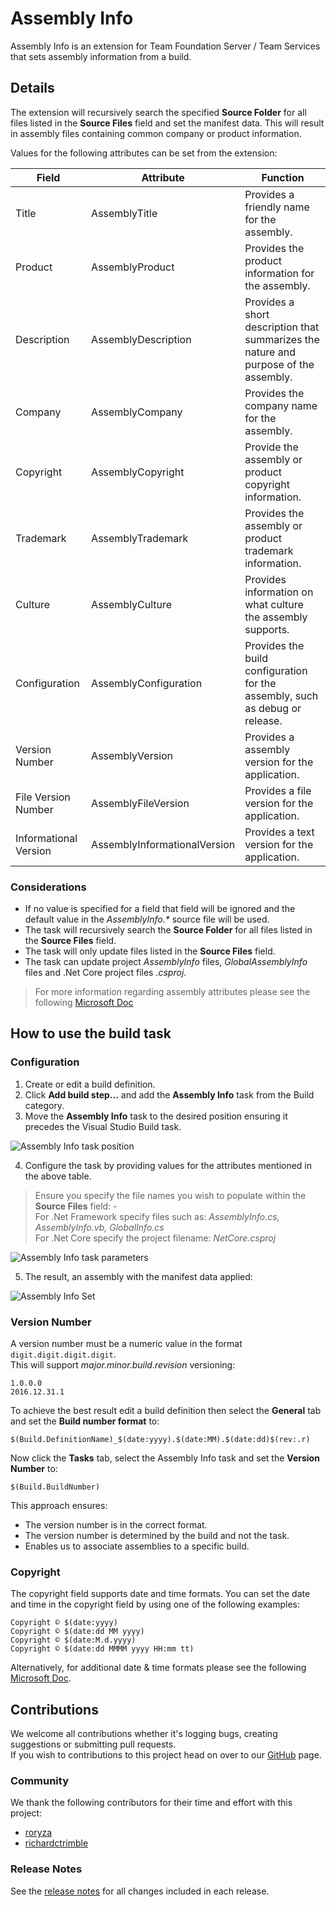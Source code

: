 # Assembly Info
Assembly Info is an extension for Team Foundation Server / Team Services that sets assembly information from a build.

## Details
The extension will recursively search the specified **Source Folder** for all files listed in the **Source Files** field and set the manifest data. This will result in assembly files containing common company or product information.

Values for the following attributes can be set from the extension:  

| Field | Attribute | Function |
|-------|-----------|----------|
| Title | AssemblyTitle | Provides a friendly name for the assembly. |
| Product | AssemblyProduct | Provides the product information for the assembly. |
| Description | AssemblyDescription | Provides a short description that summarizes the nature and purpose of the assembly. |
| Company | AssemblyCompany | Provides the company name for the assembly. |
| Copyright | AssemblyCopyright | Provide the assembly or product copyright information. |
| Trademark | AssemblyTrademark | Provides the assembly or product trademark information. |
| Culture | AssemblyCulture | Provides information on what culture the assembly supports. |
| Configuration | AssemblyConfiguration | Provides the build configuration for the assembly, such as debug or release. |
| Version Number | AssemblyVersion | Provides a assembly version for the application. |
| File Version Number | AssemblyFileVersion | Provides a file version for the application. |
| Informational Version | AssemblyInformationalVersion | Provides a text version for the application. |

### Considerations
- If no value is specified for a field that field will be ignored and the default value in the *AssemblyInfo.\** source file will be used.
- The task will recursively search the **Source Folder** for all files listed in the **Source Files** field.
- The task will only update files listed in the **Source Files** field.
- The task can update project *AssemblyInfo* files, *GlobalAssemblyInfo* files and .Net Core project files *.csproj*.

> For more information regarding assembly attributes please see the following [Microsoft Doc](https://docs.microsoft.com/en-us/dotnet/framework/app-domains/set-assembly-attributes)

## How to use the build task
### Configuration
1. Create or edit a build definition.
2. Click **Add build step...** and add the **Assembly Info** task from the Build category.
3. Move the **Assembly Info** task to the desired position ensuring it precedes the Visual Studio Build task.  

  ![Assembly Info task position](images/Task_List.png)

4. Configure the task by providing values for the attributes mentioned in the above table.  
> Ensure you specify the file names you wish to populate within the **Source Files** field: -  
> For .Net Framework specify files such as: *AssemblyInfo.cs, AssemblyInfo.vb, GlobalInfo.cs*  
> For .Net Core specify the project filename: *NetCore.csproj*  

  ![Assembly Info task parameters](images/Task_Parameters.png)

5. The result, an assembly with the manifest data applied:  

  ![Assembly Info Set](images/Assembly_Manifest_Data.png)

### Version Number
A version number must be a numeric value in the format `digit.digit.digit.digit`.  
This will support  *major.minor.build.revision* versioning:  
```
1.0.0.0
2016.12.31.1
```
To achieve the best result edit a build definition then select the **General** tab and set the **Build number format** to:
```
$(Build.DefinitionName)_$(date:yyyy).$(date:MM).$(date:dd)$(rev:.r)
```
Now click the **Tasks** tab, select the Assembly Info task and set the **Version Number** to:
```
$(Build.BuildNumber)
```
This approach ensures:
- The version number is in the correct format.
- The version number is determined by the build and not the task.
- Enables us to associate assemblies to a specific build.

### Copyright
The copyright field supports date and time formats. You can set the date and time in the copyright field by using one of the following examples:
```
Copyright © $(date:yyyy)  
Copyright © $(date:dd MM yyyy)  
Copyright © $(date:M.d.yyyy)  
Copyright © $(date:dd MMMM yyyy HH:mm tt)
```
Alternatively, for additional date & time formats please see the following [Microsoft Doc](https://docs.microsoft.com/en-us/dotnet/standard/base-types/custom-date-and-time-format-strings).

## Contributions
We welcome all contributions whether it's logging bugs, creating suggestions or submitting pull requests.  
If you wish to contributions to this project head on over to our [GitHub](https://github.com/BMuuN/vsts-assemblyinfo-task) page.

### Community
We thank the following contributors for their time and effort with this project: 
- [roryza](https://github.com/roryza)
- [richardctrimble](https://github.com/richardctrimble)

### Release Notes
See the [release notes](https://github.com/BMuuN/vsts-assemblyinfo-task/ReleaseNotes.md) for all changes included in each release.